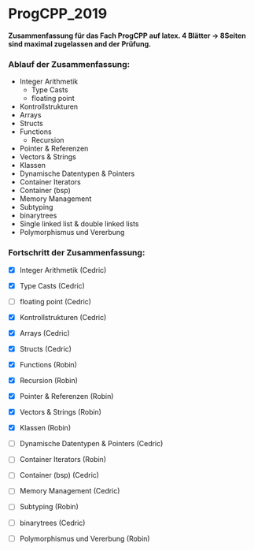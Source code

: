 # ProgCPP_2019
**Zusammenfassung für das Fach ProgCPP auf latex. 4 Blätter -> 8Seiten sind maximal zugelassen and der Prüfung.**

### Ablauf der Zusammenfassung:
* Integer Arithmetik
  * Type Casts
  * floating point
* Kontrollstrukturen
* Arrays
* Structs
* Functions
  * Recursion
* Pointer & Referenzen
* Vectors & Strings
* Klassen
* Dynamische Datentypen & Pointers
* Container Iterators
* Container (bsp)
* Memory Management
* Subtyping
* binarytrees
* Single linked list & double linked lists
* Polymorphismus und Vererbung

### Fortschritt der Zusammenfassung:
- [x] Integer Arithmetik (Cedric)
- [x] Type Casts (Cedric)
- [ ] floating point (Cedric)
- [x] Kontrollstrukturen (Cedric)
- [x] Arrays (Cedric)
- [x] Structs (Cedric)
- [x] Functions (Robin)
- [x] Recursion (Robin)
- [x] Pointer & Referenzen (Robin)
- [x] Vectors & Strings (Robin)
- [x] Klassen (Robin)
- [ ] Dynamische Datentypen & Pointers (Cedric)
- [ ] Container Iterators (Robin)
- [ ] Container (bsp) (Cedric)
- [ ] Memory Management (Cedric)
- [ ] Subtyping (Robin)
- [ ] binarytrees (Cedric)
- [ ] Polymorphismus und Vererbung (Robin)






